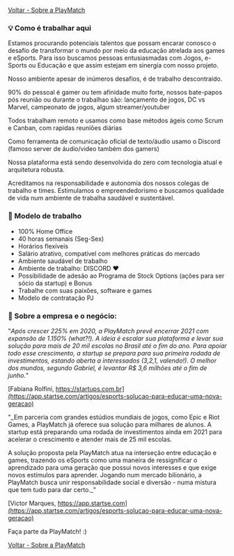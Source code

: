 [Voltar - Sobre a PlayMatch](https://playmatch.github.io/playmatch-talentos.github.io/)

### 💡 Como é trabalhar aqui

Estamos procurando potenciais talentos que possam encarar conosco o desafio de transformar o mundo por meio da educação atrelada aos games e eSports. 
Para isso buscamos pessoas entusiasmadas com Jogos, e-Sports ou Educação e que assim estejam em sinergia com nosso projeto.

Nosso ambiente apesar de inúmeros desafios, é de trabalho descontraído.

90% do pessoal é gamer ou tem afinidade muito forte, nossos bate-papos pós reunião ou durante o trabalhao são: lançamento de jogos, DC vs Marvel, campeonato de jogos, algum streamer/youtuber

Todos trabalham remoto e usamos como base métodos ágeis como Scrum e Canban, com rapidas reuniões diárias

Como ferramenta de comunicação oficial de texto/áudio usamo o Discord (famoso server de áudio/video também dos gamers)

Nossa plataforma está sendo desenvolvida do zero com tecnologia atual e arquitetura robusta.

Acreditamos na responsabilidade e autonomia dos nossos colegas de trabalho e times.
Estimulamos o empreendedorismo e buscamos qualidade de vida num ambiente de trabalha saudável e sustentável.

 
### 🔎 Modelo de trabalho
- 100% Home Office
- 40 horas semanais (Seg-Sex) 
- Horários flexíveis
- Salário atrativo, compatível com melhores práticas do mercado
- Ambiente saudável de trabalho
- Ambiente de trabalho: DISCORD ♥
- Possibilidade de adesão ao Programa de Stock Options (ações para ser sócio da startup) e Bonus
- Trabalhe com suas paixões, software e games
- Modelo de contratação PJ
 
### 🚀 Sobre a empresa e o negócio:

"_Após crescer 225% em 2020, a PlayMatch prevê encerrar 2021 com expansão de 1.150% (what?!). 
A ideia é escalar sua plataforma e levar sua solução para mais de 20 mil escolas no Brasil até o fim do ano. 
Para apoiar todo esse crescimento, a startup se prepara para sua primeira rodada de investimentos, estando aberta a interessados (3,2,1, valendo!). 
O melhor dos mundos, segundo Gabriel, é levantar R$ 3,6 milhões até o fim de junho._"

[Fabiana Rolfini, https://startups.com.br](https://app.startse.com/artigos/esports-solucao-para-educar-uma-nova-geracao)

"_Em parceria com grandes estúdios mundiais de jogos, como Epic e Riot Games, a PlayMatch já oferece sua solução para milhares de alunos. 
A startup está preparando uma rodada de investimentos ainda em 2021 para acelerar o crescimento e atender mais de 25 mil escolas.

A solução proposta pela PlayMatch atua na interseção entre educação e games, trazendo os eSports como uma maneira de ressignificar o aprendizado para uma geração que possui novos interesses e que exige novos estímulos para aprender. 
Jogando num mercado bilionário, a PlayMatch busca unir responsabilidade social e diversão - numa mistura que tem tudo para dar certo._"

[Victor Marques, https://app.startse.com](https://app.startse.com/artigos/esports-solucao-para-educar-uma-nova-geracao)

Faça parte da PlayMatch! :)


[Voltar - Sobre a PlayMatch](https://playmatch.github.io/playmatch-talentos.github.io/)
